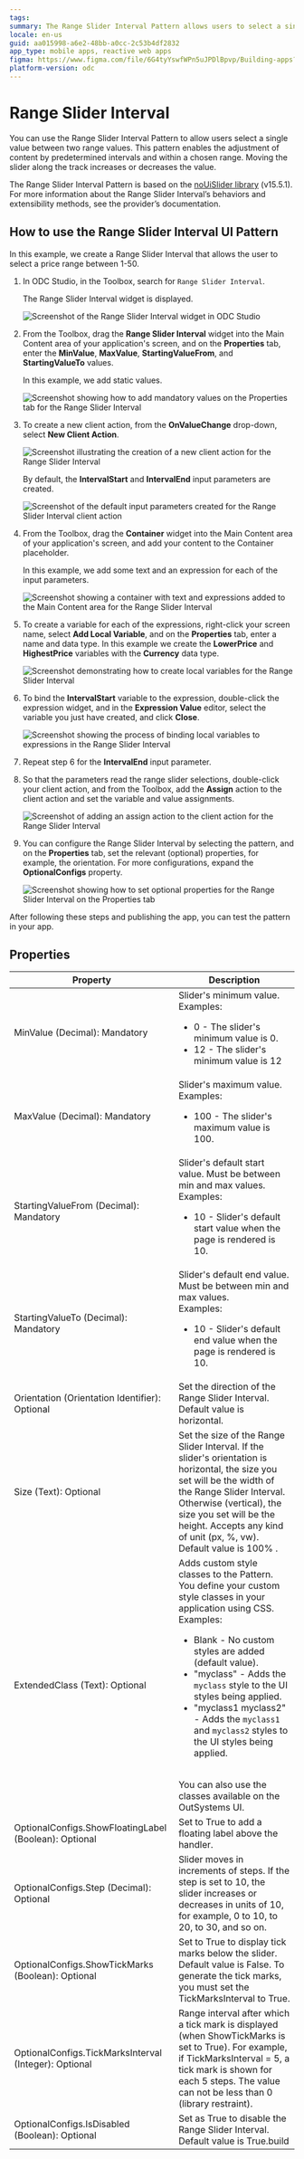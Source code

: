 ```yaml
---
tags:
summary: The Range Slider Interval Pattern allows users to select a single value between two range values.
locale: en-us
guid: aa015998-a6e2-48bb-a0cc-2c53b4df2832
app_type: mobile apps, reactive web apps
figma: https://www.figma.com/file/6G4tyYswfWPn5uJPDlBpvp/Building-apps?type=design&node-id=3203%3A16886&t=ZwHw8hXeFhwYsO5V-1
platform-version: odc
---
```

# Range Slider Interval

You can use the Range Slider Interval Pattern to allow users select a single value between two range values. This pattern enables the adjustment of content by predetermined intervals and within a chosen range. Moving the slider along the track increases or decreases the value.

<div class="info" markdown="1">
 
The Range Slider Interval Pattern is based on the [noUiSlider library](https://refreshless.com/nouislider/) (v15.5.1). For more information about the Range Slider Interval’s behaviors and extensibility methods, see the provider’s documentation.  
 
</div>

## How to use the Range Slider Interval UI Pattern

In this example, we create a Range Slider Interval that allows the user to select a price range between 1-50.

1. In ODC Studio, in the Toolbox, search for `Range Slider Interval`.

    The Range Slider Interval widget is displayed.

    ![Screenshot of the Range Slider Interval widget in ODC Studio](images/rangesliderinterval-widget-ss.png "Range Slider Interval Widget")

1. From the Toolbox, drag the **Range Slider Interval** widget into the Main Content area of your application's screen, and on the **Properties** tab, enter the **MinValue**, **MaxValue**, **StartingValueFrom**, and **StartingValueTo** values. 

    In this example, we add static values.

    ![Screenshot showing how to add mandatory values on the Properties tab for the Range Slider Interval](images/rangesliderinterval-dragwidget-ss.png "Adding Mandatory Values")

1. To create a new client action, from the **OnValueChange** drop-down, select **New Client Action**.

    ![Screenshot illustrating the creation of a new client action for the Range Slider Interval](images/rangesliderinterval-clientaction-ss.png "Creating a New Client Action")

    By default, the **IntervalStart** and **IntervalEnd** input parameters are created.

    ![Screenshot of the default input parameters created for the Range Slider Interval client action](images/rangesliderinterval-inputparameters-ss.png "Default Input Parameters")

1. From the Toolbox, drag the **Container** widget into the Main Content area of your application's screen, and add your content to the Container placeholder. 

    In this example, we add some text and an expression for each of the input parameters.

    ![Screenshot showing a container with text and expressions added to the Main Content area for the Range Slider Interval](images/rangesliderinterval-container-ss.png "Adding Container with Text and Expressions")

1. To create a variable for each of the expressions, right-click your screen name, select **Add Local Variable**, and on the **Properties** tab, enter a name and data type. In this example we create the **LowerPrice** and **HighestPrice** variables with the **Currency** data type.

    ![Screenshot demonstrating how to create local variables for the Range Slider Interval](images/rangesliderinterval-locvar-ss.png "Creating Local Variables")

1. To bind the **IntervalStart** variable to the expression, double-click the expression widget, and in the **Expression Value** editor, select the variable you just have created, and click **Close**.

    ![Screenshot showing the process of binding local variables to expressions in the Range Slider Interval](images/rangesliderinterval-bindvar-ss.png "Binding Local Variables")

1. Repeat step 6 for the **IntervalEnd** input parameter.

1. So that the parameters read the range slider selections, double-click your client action, and from the Toolbox, add the **Assign** action to the client action and set the variable and value assignments.

    ![Screenshot of adding an assign action to the client action for the Range Slider Interval](images/rangesliderinterval-assign-ss.png "Adding an Assign to the Client Action")

1. You can configure the  Range Slider Interval by selecting the pattern, and on the **Properties** tab, set the relevant (optional) properties, for example, the orientation. For more configurations, expand the **OptionalConfigs** property.   

    ![Screenshot showing how to set optional properties for the Range Slider Interval on the Properties tab](images/rangesliderinterval-properties-ss.png "Setting Optional Properties")

After following these steps and publishing the app, you can test the pattern in your app.

## Properties

| Property                                              | Description                                                                                                                                                                                                                                                                                                                                                                                                                                                                                                                                                                                                                                 |
|-------------------------------------------------------|---------------------------------------------------------------------------------------------------------------------------------------------------------------------------------------------------------------------------------------------------------------------------------------------------------------------------------------------------------------------------------------------------------------------------------------------------------------------------------------------------------------------------------------------------------------------------------------------------------------------------------------------|
| MinValue (Decimal): Mandatory                         | Slider's minimum value. <br/>Examples: <ul><li>0 - The slider's minimum value is 0.</li><li>12 - The slider's minimum value is 12</li></ul>                                                                                                                                                                                                                                                                                                                                                                                                                                                                                                 |
| MaxValue (Decimal): Mandatory                         | Slider's maximum value. <br/>Examples: <ul><li>100 - The slider's maximum value is 100.</li></ul>                                                                                                                                                                                                                                                                                                                                                                                                                                                                                                                                           |
| StartingValueFrom (Decimal): Mandatory                | Slider's default start value. Must be between min and max values. <br/>Examples: <ul><li>10 - Slider's default start value when the page is rendered is 10.</li></ul>                                                                                                                                                                                                                                                                                                                                                                                                                                                                       |
| StartingValueTo (Decimal): Mandatory                  | Slider's default end value. Must be between min and max values. <br/>Examples: <ul><li>10 - Slider's default end value when the page is rendered is 10.</li></ul>                                                                                                                                                                                                                                                                                                                                                                                                                                                                           |
| Orientation (Orientation Identifier): Optional        | Set the direction of the Range Slider Interval. Default value is horizontal.                                                                                                                                                                                                                                                                                                                                                                                                                                                                                                                                                                |
| Size (Text): Optional                                 | Set the size of the Range Slider Interval. If the slider's orientation is horizontal, the size you set will be the width of the Range Slider Interval. Otherwise (vertical), the size you set will be the height. Accepts any kind of unit (px, %, vw). Default value is 100% .                                                                                                                                                                                                                                                                                                                                                             |
| ExtendedClass (Text): Optional                        | Adds custom style classes to the Pattern. You define your custom style classes in your application using CSS. <br/>Examples: <ul><li>Blank - No custom styles are added (default value).</li><li>"myclass" - Adds the ``myclass`` style to the UI styles being applied.</li><li>"myclass1 myclass2" - Adds the ``myclass1`` and ``myclass2`` styles to the UI styles being applied.</li></ul><br/>You can also use the classes available on the OutSystems UI. |
| OptionalConfigs.ShowFloatingLabel (Boolean): Optional | Set to True to add a floating label above the handler.                                                                                                                                                                                                                                                                                                                                                                                                                                                                                                                                                                                      |
| OptionalConfigs.Step (Decimal): Optional              | Slider moves in increments of steps. If the step is set to 10, the slider increases or decreases in units of 10, for example, 0 to 10, to 20, to 30, and so on.                                                                                                                                                                                                                                                                                                                                                                                                                                                                             |
| OptionalConfigs.ShowTickMarks (Boolean): Optional     | Set to True to display tick marks below the slider. Default value is False. To generate the tick marks, you must set the TickMarksInterval to True.                                                                                                                                                                                                                                                                                                                                                                                                                                     |
| OptionalConfigs.TickMarksInterval (Integer): Optional | Range interval after which a tick mark is displayed (when ShowTickMarks is set to True). For example, if TickMarksInterval = 5, a tick mark is shown for each 5 steps. The value can not be less than 0 (library restraint).                                                                                                                                                                                                                                                                                                                                                                                                                |
| OptionalConfigs.IsDisabled (Boolean): Optional        | Set as True to disable the Range Slider Interval. Default value is True.build                                                                                                                                                                                                                                                                                                                                                                                                                                                                                                                                                               |


